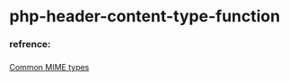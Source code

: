 # php-header-content-type-function
### refrence: 
###
<a href="https://developer.mozilla.org/en-US/docs/Web/HTTP/Basics_of_HTTP/MIME_types/Common_types" target="_blank">Common MIME types</a>
